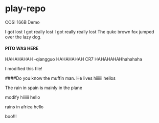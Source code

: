 # play-repo
COSI 166B Demo

I got lost
I got really lost
I got really really lost
The qukc brown fox jumped over the lazy dog.

#### PITO WAS HERE
HAHAHAHAH -qiangguo
HAHAHAHAH
CR7
HAHAHAHAHhahahaha



I modified this file!


####Do you know the muffin man. He lives 
hiiiiii
hellos

The rain in spain is mainly in the plane

modify
hiiiiii
hello

rains in africa
hello

boo!!!
